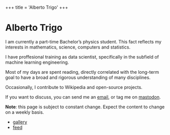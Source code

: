 +++
title  = 'Alberto Trigo'
+++

# Alberto Trigo

I am currently a part-time Bachelor’s physics student. This fact reflects my interests in mathematics, science, computers and statistics.
 
I have proffesional training as data scientist, specifically in the subfield of machine learning engineering. 

Most of my days are spent reading, directly correlated with the long-term goal to have a broad and rigorous understanding of many disciplines. 

Occasionally, I contribute to Wikipedia and open-source projects. 

If you want to discuss, you can send me an [email](mailto:trigo@inventati.org), or tag me on [mastodon](https://scicomm.xyz/@tunjan).

**Note**: this page is subject to constant change. Expect the content to change on a weekly basis.

- [gallery](./gallery)
- [feed](./atom.xml)

